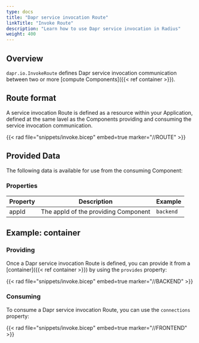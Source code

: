```yaml
---
type: docs
title: "Dapr service invocation Route"
linkTitle: "Invoke Route"
description: "Learn how to use Dapr service invocation in Radius"
weight: 400
---
```


## Overview

`dapr.io.InvokeRoute` defines Dapr service invocation communication between two or more [compute Components]({{< ref container >}}).

## Route format

A service invocation Route is defined as a resource within your Application, defined at the same lavel as the Components providing and consuming the service invocation communication.

{{< rad file="snippets/invoke.bicep" embed=true marker="//ROUTE" >}}

## Provided Data

The following data is available for use from the consuming Component:

### Properties

| Property | Description | Example |
|----------|-------------|-------------|
| appId | The appId of the providing Component | `backend` |

## Example: container

### Providing

Once a Dapr service invocation Route is defined, you can provide it from a [container]({{< ref container >}}) by using the `provides` property:

{{< rad file="snippets/invoke.bicep" embed=true marker="//BACKEND" >}}

### Consuming

To consume a Dapr service invocation Route, you can use the `connections` property:

{{< rad file="snippets/invoke.bicep" embed=true marker="//FRONTEND" >}}
